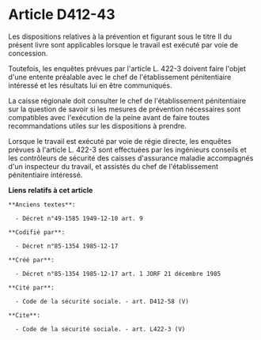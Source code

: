 # Article D412-43

Les dispositions relatives à la prévention et figurant sous le titre II du présent livre sont applicables lorsque le travail
est exécuté par voie de concession. 

Toutefois, les enquêtes prévues par l'article L. 422-3 doivent faire l'objet d'une entente préalable avec le chef de
l'établissement pénitentiaire intéressé et les résultats lui en être communiqués.

La caisse régionale doit consulter le chef de l'établissement pénitentiaire sur la question de savoir si les mesures de
prévention nécessaires sont compatibles avec l'exécution de la peine avant de faire toutes recommandations utiles sur les
dispositions à prendre.

Lorsque le travail est exécuté par voie de régie directe, les enquêtes prévues à l'article L. 422-3 sont effectuées par les
ingénieurs conseils et les contrôleurs de sécurité des caisses d'assurance maladie accompagnés d'un inspecteur du travail, et
assistés du chef de l'établissement pénitentiaire intéressé.

**Liens relatifs à cet article**

	**Anciens textes**:

	  - Décret n°49-1585 1949-12-10 art. 9

	**Codifié par**:

	  - Décret n°85-1354 1985-12-17

	**Créé par**:

	  - Décret n°85-1354 1985-12-17 art. 1 JORF 21 décembre 1985

	**Cité par**:

	  - Code de la sécurité sociale. - art. D412-58 (V)

	**Cite**:

	  - Code de la sécurité sociale. - art. L422-3 (V)
